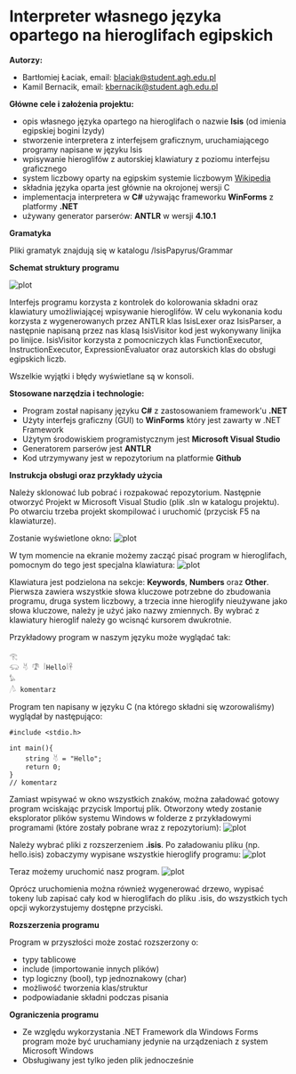 # Interpreter własnego języka opartego na hieroglifach egipskich

**Autorzy:**
- Bartłomiej Łaciak, email: blaciak@student.agh.edu.pl
- Kamil Bernacik, email: kbernacik@student.agh.edu.pl

**Główne cele i założenia projektu:**
- opis własnego języka opartego na hieroglifach o nazwie **Isis** (od imienia egipskiej bogini Izydy)
- stworzenie interpretera z interfejsem graficznym, uruchamiającego programy napisane w języku Isis
- wpisywanie hieroglifów z autorskiej klawiatury z poziomu interfejsu graficznego
- system liczbowy oparty na egipskim systemie liczbowym [Wikipedia][1]
- składnia języka oparta jest głównie na okrojonej wersji C
- implementacja interpretera w **C#** używając frameworku **WinForms** z platformy **.NET**
- używany generator parserów: **ANTLR** w wersji **4.10.1**

[1]: https://pl.wikipedia.org/wiki/Egipski_system_liczbowy "Egipski system liczbowy"

**Gramatyka**

Pliki gramatyk znajdują się w katalogu /IsisPapyrus/Grammar

**Schemat struktury programu**

![plot](./Images/prog_struct.png)

Interfejs programu korzysta z kontrolek do kolorowania składni oraz klawiatury umożliwiającej wpisywanie hieroglifów. W celu wykonania kodu korzysta z wygenerowanych przez ANTLR klas IsisLexer oraz IsisParser, a następnie napisaną przez nas klasą IsisVisitor kod jest wykonywany linijka po linijce. IsisVisitor korzysta z pomocniczych klas FunctionExecutor, InstructionExecutor, ExpressionEvaluator oraz autorskich klas do obsługi egipskich liczb.

Wszelkie wyjątki i błędy wyświetlane są w konsoli.

**Stosowane narzędzia i technologie:**

- Program został napisany języku **C#** z zastosowaniem framework'u **.NET**
- Użyty interfejs graficzny (GUI) to **WinForms** który jest zawarty w .NET Framework
- Użytym środowiskiem programistycznym jest **Microsoft Visual Studio**
- Generatorem parserów jest **ANTLR**
- Kod utrzymywany jest w repozytorium na platformie **Github**

**Instrukcja obsługi oraz przykłady użycia**

Należy sklonować lub pobrać i rozpakować repozytorium. Następnie otworzyć Projekt w Microsoft Visual Studio (plik .sln w katalogu projektu). Po otwarciu trzeba projekt skompilować i uruchomić (przycisk F5 na klawiaturze).

Zostanie wyświetlone okno:
![plot](./Images/prog_1.jpg)

W tym momencie na ekranie możemy zacząć pisać program w hieroglifach, pomocnym do tego jest specjalna klawiatura:
![plot](./Images/keyboard_1.jpg)

Klawiatura jest podzielona na sekcje: **Keywords**, **Numbers** oraz **Other**. Pierwsza zawiera wszystkie słowa kluczowe potrzebne do zbudowania programu, druga system liczbowy, a trzecia inne hieroglify nieużywane jako słowa kluczowe, należy je użyć jako nazwy zmiennych. By wybrać z klawiatury hieroglif należy go wcisnąć kursorem dwukrotnie.

Przykładowy program w naszym języku może wyglądać tak:

```
𓂀
𓃯 𓄃 𓍝 𓎛Hello𓎛𓋹
𓅊
𓌅 komentarz
```

Program ten napisany w języku C (na którego składni się wzorowaliśmy) wyglądał by następująco:

```
#include <stdio.h>

int main(){
    string 𓄃 = "Hello";
    return 0;
}
// komentarz
```

Zamiast wpisywać w okno wszystkich znaków, można załadować gotowy program wciskając przycisk Importuj plik. Otworzony wtedy zostanie eksplorator plików systemu Windows w folderze z przykładowymi programami (które zostały pobrane wraz z repozytorium):
![plot](./Images/prog_2.jpg)

Należy wybrać pliki z rozszerzeniem **.isis**. Po załadowaniu pliku (np. hello.isis) zobaczymy wypisane wszystkie hieroglify programu:
![plot](./Images/prog_3.jpg)

Teraz możemy uruchomić nasz program.
![plot](./Images/prog_4.jpg)

Oprócz uruchomienia można również wygenerować drzewo, wypisać tokeny lub zapisać cały kod w hieroglifach do pliku .isis, do wszystkich tych opcji wykorzystujemy dostępne przyciski.

**Rozszerzenia programu**

Program w przyszłości może zostać rozszerzony o:
- typy tablicowe
- include (importowanie innych plików)
- typ logiczny (bool), typ jednoznakowy (char)
- możliwość tworzenia klas/struktur
- podpowiadanie składni podczas pisania

**Ograniczenia programu**

- Ze względu wykorzystania .NET Framework dla Windows Forms program może być uruchamiany jedynie na urządzeniach z system Microsoft Windows
- Obsługiwany jest tylko jeden plik jednocześnie
